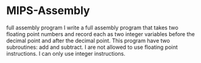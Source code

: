 # MIPS-Assembly
 full assembly program
I write a full assembly program that takes two floating point numbers
and record each as two integer variables before the decimal point and after
the decimal point. This program have two subroutines: add and subtract.
I are not allowed to use floating point instructions. I can
only use integer instructions. 

